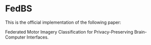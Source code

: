 # FedBS
This is the official implementation of the following paper: 

Federated Motor Imagery Classification for Privacy-Preserving Brain-Computer Interfaces. 

